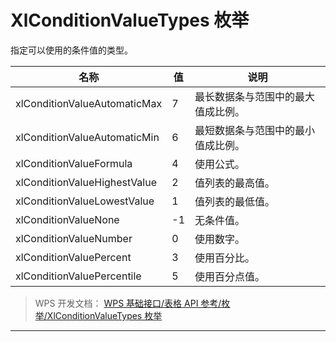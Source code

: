 # XlConditionValueTypes 枚举

指定可以使用的条件值的类型。

| 名称                         | 值  | 说明                               |
|------------------------------|-----|------------------------------------|
| xlConditionValueAutomaticMax | 7   | 最长数据条与范围中的最大值成比例。 |
| xlConditionValueAutomaticMin | 6   | 最短数据条与范围中的最小值成比例。 |
| xlConditionValueFormula      | 4   | 使用公式。                         |
| xlConditionValueHighestValue | 2   | 值列表的最高值。                   |
| xlConditionValueLowestValue  | 1   | 值列表的最低值。                   |
| xlConditionValueNone         | -1  | 无条件值。                         |
| xlConditionValueNumber       | 0   | 使用数字。                         |
| xlConditionValuePercent      | 3   | 使用百分比。                       |
| xlConditionValuePercentile   | 5   | 使用百分点值。                     |

> WPS 开发文档： [WPS 基础接口/表格 API 参考/枚举/XlConditionValueTypes 枚举](https://qn.cache.wpscdn.cn/encs/doc/office_v19/topics/WPS%20%E5%9F%BA%E7%A1%80%E6%8E%A5%E5%8F%A3/%E8%A1%A8%E6%A0%BC%20API%20%E5%8F%82%E8%80%83/%E6%9E%9A%E4%B8%BE/XlConditionValueTypes%20%E6%9E%9A%E4%B8%BE.html)

------------------------------------------------------------------------
